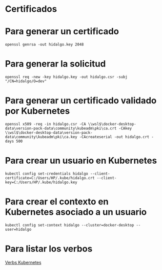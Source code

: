# Certificados

# Para generar un certificado

```
openssl genrsa -out hidalgo.key 2048
```

# Para generar la solicitud

```
openssl req -new -key hidalgo.key -out hidalgo.csr -subj "/CN=hidalgo/O=dev"
```

# Para generar un certificado validado por Kubernetes

```
openssl x509 -req -in hidalgo.csr -CA \\wsl$\docker-desktop-data\version-pack-data\community\kubeadm\pki\ca.crt -CAkey \\wsl$\docker-desktop-data\version-pack-data\community\kubeadm\pki\ca.key -CAcreateserial -out hidalgo.crt -days 500
```

# Para crear un usuario en Kubernetes

```
kubectl config set-credentials hidalgo --client-certificate=C:/Users/HP/.kube/hidalgo.crt --client-key=C:/Users/HP/.kube/hidalgo.key
```

# Para crear el contexto en Kubernetes asociado a un usuario

```
kubectl config set-context hidalgo --cluster=docker-desktop --user=hidalgo
```

# Para listar los verbos

[Verbs Kubernetes](https://kubernetes.io/docs/reference/access-authn-authz/authorization/#determine-the-request-verb)
